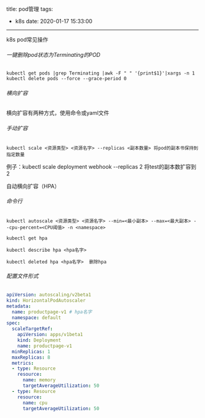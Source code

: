 title: pod管理
tags:
  - k8s
date: 2020-01-17 15:33:00
---
k8s pod常见操作
<!--more-->

###### 一键删除pod状态为Terminating的POD

```shell
kubectl get pods |grep Terminating |awk -F " " '{print$1}'|xargs -n 1 kubectl delete pods --force --grace-period 0
```

###### 横向扩容

横向扩容有两种方式，使用命令或yaml文件

###### 手动扩容

```shell
kubectl scale <资源类型> <资源名字> --replicas <副本数量> 将pod的副本书保持到指定数量
```

例子：kubectl scale deployment webhook --replicas 2 将test的副本数扩容到2  

自动横向扩容（HPA）

###### 命令行

```shell
kubectl autoscale <资源类型> <资源名字> --min=<最小副本> --max=<最大副本> --cpu-percent=<CPU阈值> -n <namespace>

kubectl get hpa

kubectl describe hpa <hpa名字>

kubectl deleted hpa <hpa名字>  删除hpa
```

###### 配置文件形式

```yaml
apiVersion: autoscaling/v2beta1
kind: HorizontalPodAutoscaler
metadata:
  name: productpage-v1 # hpa名字
  namespace: default
spec:
  scaleTargetRef:
    apiVersion: apps/v1beta1
    kind: Deployment
    name: productpage-v1
  minReplicas: 1
  maxReplicas: 8
  metrics:
  - type: Resource
    resource:
      name: memory
      targetAverageUtilization: 50
  - type: Resource
    resource:
      name: cpu
      targetAverageUtilization: 50
```

